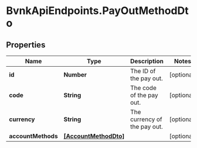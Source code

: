 # BvnkApiEndpoints.PayOutMethodDto

## Properties

Name | Type | Description | Notes
------------ | ------------- | ------------- | -------------
**id** | **Number** | The ID of the pay out. | [optional] 
**code** | **String** | The code of the pay out. | [optional] 
**currency** | **String** | The currency of the pay out. | [optional] 
**accountMethods** | [**[AccountMethodDto]**](AccountMethodDto.md) |  | [optional] 


